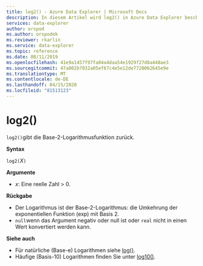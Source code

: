 ```yaml
---
title: log2() - Azure Data Explorer | Microsoft Docs
description: In diesem Artikel wird log2() in Azure Data Explorer beschrieben.
services: data-explorer
author: orspod
ms.author: orspodek
ms.reviewer: rkarlin
ms.service: data-explorer
ms.topic: reference
ms.date: 08/11/2019
ms.openlocfilehash: 41e9a1457f97fa04a4daa54e1929f27d8a448ae3
ms.sourcegitcommit: 47a002b7032a05ef67c4e5e12de7720062645e9e
ms.translationtype: MT
ms.contentlocale: de-DE
ms.lasthandoff: 04/15/2020
ms.locfileid: "81513123"
---
```

# <a name="log2"></a>log2()

`log2()`gibt die Base-2-Logarithmusfunktion zurück.  

**Syntax**

`log2(`*X*`)`

**Argumente**

* *x*: Eine reelle Zahl > 0.

**Rückgabe**

* Der Logarithmus ist der Base-2-Logarithmus: die Umkehrung der exponentiellen Funktion (exp) mit Basis 2.
* `null`wenn das Argument negativ oder null ist oder `real` nicht in einen Wert konvertiert werden kann. 

**Siehe auch**

* Für natürliche (Base-e) Logarithmen siehe [log()](log-function.md).
* Häufige (Basis-10) Logarithmen finden Sie unter [log10()](log10-function.md).